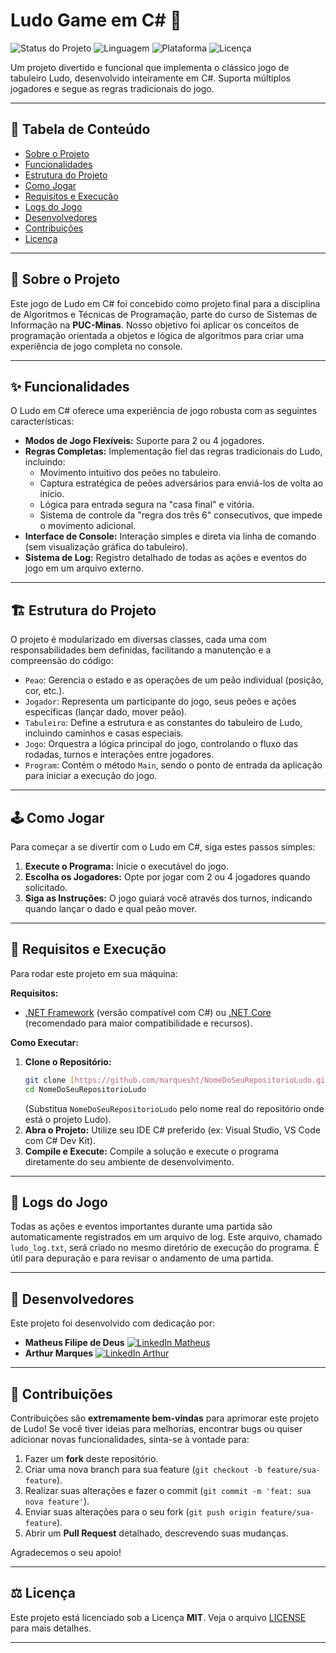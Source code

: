# Ludo Game em C# 🎲

![Status do Projeto](https://img.shields.io/badge/Status-Conclu%C3%ADdo-brightgreen)
![Linguagem](https://img.shields.io/badge/Linguagem-C%23-9A208C?style=for-the-badge&logo=c-sharp&logoColor=white)
![Plataforma](https://img.shields.io/badge/Plataforma-Console-blue)
![Licença](https://img.shields.io/badge/Licen%C3%A7a-MIT-blue)

Um projeto divertido e funcional que implementa o clássico jogo de tabuleiro Ludo, desenvolvido inteiramente em C#. Suporta múltiplos jogadores e segue as regras tradicionais do jogo.

---

## 📖 Tabela de Conteúdo

* [Sobre o Projeto](#-sobre-o-projeto)
* [Funcionalidades](#-funcionalidades)
* [Estrutura do Projeto](#-estrutura-do-projeto)
* [Como Jogar](#-como-jogar)
* [Requisitos e Execução](#-requisitos-e-execução)
* [Logs do Jogo](#-logs-do-jogo)
* [Desenvolvedores](#-desenvolvedores)
* [Contribuições](#-contribuições)
* [Licença](#-licença)

---

## 🎯 Sobre o Projeto

Este jogo de Ludo em C# foi concebido como projeto final para a disciplina de Algoritmos e Técnicas de Programação, parte do curso de Sistemas de Informação na **PUC-Minas**. Nosso objetivo foi aplicar os conceitos de programação orientada a objetos e lógica de algoritmos para criar uma experiência de jogo completa no console.

---

## ✨ Funcionalidades

O Ludo em C# oferece uma experiência de jogo robusta com as seguintes características:

* **Modos de Jogo Flexíveis:** Suporte para 2 ou 4 jogadores.
* **Regras Completas:** Implementação fiel das regras tradicionais do Ludo, incluindo:
    * Movimento intuitivo dos peões no tabuleiro.
    * Captura estratégica de peões adversários para enviá-los de volta ao início.
    * Lógica para entrada segura na "casa final" e vitória.
    * Sistema de controle da "regra dos três 6" consecutivos, que impede o movimento adicional.
* **Interface de Console:** Interação simples e direta via linha de comando (sem visualização gráfica do tabuleiro).
* **Sistema de Log:** Registro detalhado de todas as ações e eventos do jogo em um arquivo externo.

---

## 🏗️ Estrutura do Projeto

O projeto é modularizado em diversas classes, cada uma com responsabilidades bem definidas, facilitando a manutenção e a compreensão do código:

* `Peao`: Gerencia o estado e as operações de um peão individual (posição, cor, etc.).
* `Jogador`: Representa um participante do jogo, seus peões e ações específicas (lançar dado, mover peão).
* `Tabuleiro`: Define a estrutura e as constantes do tabuleiro de Ludo, incluindo caminhos e casas especiais.
* `Jogo`: Orquestra a lógica principal do jogo, controlando o fluxo das rodadas, turnos e interações entre jogadores.
* `Program`: Contém o método `Main`, sendo o ponto de entrada da aplicação para iniciar a execução do jogo.

---

## 🕹️ Como Jogar

Para começar a se divertir com o Ludo em C#, siga estes passos simples:

1.  **Execute o Programa:** Inicie o executável do jogo.
2.  **Escolha os Jogadores:** Opte por jogar com 2 ou 4 jogadores quando solicitado.
3.  **Siga as Instruções:** O jogo guiará você através dos turnos, indicando quando lançar o dado e qual peão mover.

---

## 🚀 Requisitos e Execução

Para rodar este projeto em sua máquina:

**Requisitos:**

* [.NET Framework](https://dotnet.microsoft.com/download/dotnet-framework) (versão compatível com C#) ou [.NET Core](https://dotnet.microsoft.com/download) (recomendado para maior compatibilidade e recursos).

**Como Executar:**

1.  **Clone o Repositório:**
    ```bash
    git clone [https://github.com/marquesht/NomeDoSeuRepositorioLudo.git](https://github.com/marquesht/NomeDoSeuRepositorioLudo.git)
    cd NomeDoSeuRepositorioLudo
    ```
    (Substitua `NomeDoSeuRepositorioLudo` pelo nome real do repositório onde está o projeto Ludo).
2.  **Abra o Projeto:** Utilize seu IDE C# preferido (ex: Visual Studio, VS Code com C# Dev Kit).
3.  **Compile e Execute:** Compile a solução e execute o programa diretamente do seu ambiente de desenvolvimento.

---

## 📄 Logs do Jogo

Todas as ações e eventos importantes durante uma partida são automaticamente registrados em um arquivo de log. Este arquivo, chamado `ludo_log.txt`, será criado no mesmo diretório de execução do programa. É útil para depuração e para revisar o andamento de uma partida.

---

## 👥 Desenvolvedores

Este projeto foi desenvolvido com dedicação por:

* **Matheus Filipe de Deus**
[![LinkedIn Matheus](https://img.shields.io/badge/LinkedIn-0077B5?style=for-the-badge&logo=linkedin&logoColor=white)](https://www.linkedin.com/in/matheusfilipesilva/)
* **Arthur Marques**
[![LinkedIn Arthur](https://img.shields.io/badge/LinkedIn-0077B5?style=for-the-badge&logo=linkedin&logoColor=white)](https://www.linkedin.com/in/arthur-marques-b984162a9/)

---

## 🤝 Contribuições

Contribuições são **extremamente bem-vindas** para aprimorar este projeto de Ludo! Se você tiver ideias para melhorias, encontrar bugs ou quiser adicionar novas funcionalidades, sinta-se à vontade para:

1.  Fazer um **fork** deste repositório.
2.  Criar uma nova branch para sua feature (`git checkout -b feature/sua-feature`).
3.  Realizar suas alterações e fazer o commit (`git commit -m 'feat: sua nova feature'`).
4.  Enviar suas alterações para o seu fork (`git push origin feature/sua-feature`).
5.  Abrir um **Pull Request** detalhado, descrevendo suas mudanças.

Agradecemos o seu apoio!

---

## ⚖️ Licença

Este projeto está licenciado sob a Licença **MIT**. Veja o arquivo [LICENSE](LICENSE) para mais detalhes.

---
